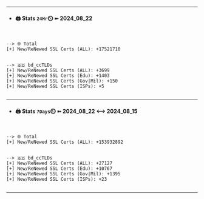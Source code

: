 

---
- #### 🖨️ **Stats** `24Hr`⏲️ ➼ 2024_08_22
```console


--> 🌐 Total
[+] New/ReNewed SSL Certs (ALL): +17521710


--> 🇧🇩 bd_ccTLDs
[+] New/ReNewed SSL Certs (ALL): +3699
[+] New/ReNewed SSL Certs (Edu): +1403
[+] New/ReNewed SSL Certs (Gov|Mil): +150
[+] New/ReNewed SSL Certs (ISPs): +5


```

---
- #### 🖨️ **Stats** `7Days`⏲️ ➼ 2024_08_22 <--> 2024_08_15
```console


--> 🌐 Total
[+] New/ReNewed SSL Certs (ALL): +153932892


--> 🇧🇩 bd_ccTLDs
[+] New/ReNewed SSL Certs (ALL): +27127
[+] New/ReNewed SSL Certs (Edu): +10767
[+] New/ReNewed SSL Certs (Gov|Mil): +1395
[+] New/ReNewed SSL Certs (ISPs): +23


```

---


